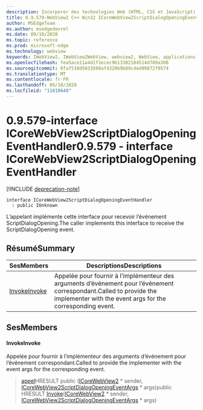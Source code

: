 ```yaml
---
description: Incorporer des technologies Web (HTML, CSS et JavaScript) dans vos applications natives avec le contrôle Microsoft Edge WebView2
title: 0.9.579-WebView2 C++ Win32 ICoreWebView2ScriptDialogOpeningEventHandler
author: MSEdgeTeam
ms.author: msedgedevrel
ms.date: 09/10/2020
ms.topic: reference
ms.prod: microsoft-edge
ms.technology: webview
keywords: IWebView2, IWebView2WebView, webview2, WebView, applications Win32, Win32, Edge, ICoreWebView2, ICoreWebView2Controller, contrôle de navigateur, html Edge, ICoreWebView2ScriptDialogOpeningEventHandler
ms.openlocfilehash: fea5ace11a4d1f1ecec9b13382184514d789a308
ms.sourcegitcommit: 0faf538d5033508af4320b9b89c4ed99872f0574
ms.translationtype: MT
ms.contentlocale: fr-FR
ms.lasthandoff: 09/10/2020
ms.locfileid: "11010648"
---
```

# <span data-ttu-id="6233c-104">0.9.579-interface ICoreWebView2ScriptDialogOpeningEventHandler</span><span class="sxs-lookup"><span data-stu-id="6233c-104">0.9.579 - interface ICoreWebView2ScriptDialogOpeningEventHandler</span></span> 

[!INCLUDE [deprecation-note](../../includes/deprecation-note.md)]

```
interface ICoreWebView2ScriptDialogOpeningEventHandler
  : public IUnknown
```

<span data-ttu-id="6233c-105">L’appelant implémente cette interface pour recevoir l’événement ScriptDialogOpening.</span><span class="sxs-lookup"><span data-stu-id="6233c-105">The caller implements this interface to receive the ScriptDialogOpening event.</span></span>

## <span data-ttu-id="6233c-106">Résumé</span><span class="sxs-lookup"><span data-stu-id="6233c-106">Summary</span></span>

 <span data-ttu-id="6233c-107">Ses</span><span class="sxs-lookup"><span data-stu-id="6233c-107">Members</span></span>                        | <span data-ttu-id="6233c-108">Descriptions</span><span class="sxs-lookup"><span data-stu-id="6233c-108">Descriptions</span></span>
--------------------------------|---------------------------------------------
[<span data-ttu-id="6233c-109">Invoke</span><span class="sxs-lookup"><span data-stu-id="6233c-109">Invoke</span></span>](#invoke) | <span data-ttu-id="6233c-110">Appelée pour fournir à l’implémenteur des arguments d’événement pour l’événement correspondant.</span><span class="sxs-lookup"><span data-stu-id="6233c-110">Called to provide the implementer with the event args for the corresponding event.</span></span>

## <span data-ttu-id="6233c-111">Ses</span><span class="sxs-lookup"><span data-stu-id="6233c-111">Members</span></span>

#### <span data-ttu-id="6233c-112">Invoke</span><span class="sxs-lookup"><span data-stu-id="6233c-112">Invoke</span></span> 

<span data-ttu-id="6233c-113">Appelée pour fournir à l’implémenteur des arguments d’événement pour l’événement correspondant.</span><span class="sxs-lookup"><span data-stu-id="6233c-113">Called to provide the implementer with the event args for the corresponding event.</span></span>

> <span data-ttu-id="6233c-114">[appel](#invoke)HRESULT public ([ICoreWebView2](icorewebview2.md) \* sender, [ICoreWebView2ScriptDialogOpeningEventArgs](icorewebview2scriptdialogopeningeventargs.md) \* args)</span><span class="sxs-lookup"><span data-stu-id="6233c-114">public HRESULT [Invoke](#invoke)([ICoreWebView2](icorewebview2.md) \* sender, [ICoreWebView2ScriptDialogOpeningEventArgs](icorewebview2scriptdialogopeningeventargs.md) \* args)</span></span>

